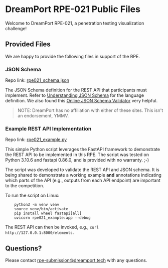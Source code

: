 # DreamPort RPE-021 Public Files

Welcome to DreamPort RPE-021, a penetration testing visualization challenge!

## Provided Files

We are happy to provide the following files in support of the RPE.

### JSON Schema

Repo link: [rpe021_schema.json](/rpe021_schema.json)

The JSON Schema definition for the REST API that participants must implement. Refer to [Understanding JSON Schema](https://json-schema.org/understanding-json-schema/index.html) for the language definition. We also found this [Online JSON Schema Validator](https://www.jsonschemavalidator.net/) very helpful.

> NOTE: DreamPort has no affiliation with either of these sites. This isn't an endorsement, YMMV.

### Example REST API Implementation

Repo link: [rpe021_example.py](/rpe021_example.py)

This simple Python script leverages the FastAPI framework to demonstrate the REST API to be implemented in this RPE. The script was tested on Python 3.10.6 and fastapi 0.86.0, and is provided with no warranty. ;-)

The script was developed to validate the REST API and JSON schema. It is being shared to demonstrate a working example **and** annotations indicating which parts of the API (e.g., outputs from each API endpoint) are important to the competition.

To run the script on Linux:

        python3 -m venv venv
        source venv/bin/activate
        pip install wheel fastapi[all]
        uvicorn rpe021_example:app --debug

The REST API can then be invoked, e.g., `curl http://127.0.0.1:8000/elements`.

## Questions?

Please contact [rpe-submission@dreamport.tech](mailto:rpe-submission@dreamport.tech) with any questions.
